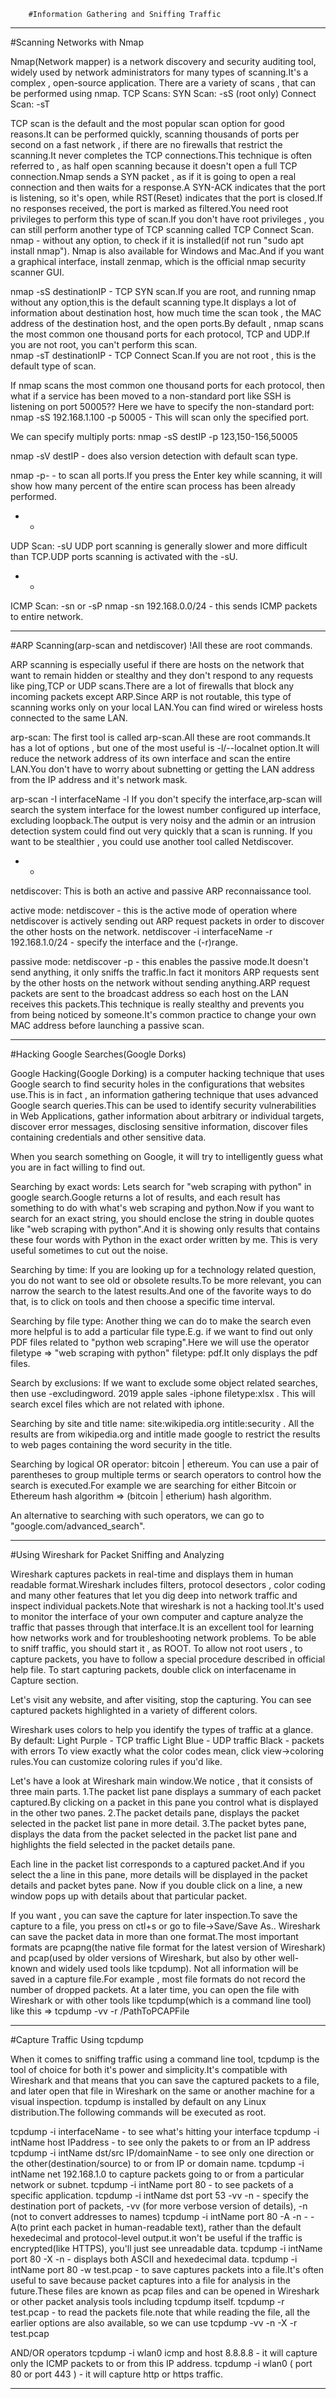 		#Information Gathering and Sniffing Traffic

- - - - - -
#Scanning Networks with Nmap

Nmap(Network mapper) is a network discovery and security auditing tool, widely used by network administrators for many types of scanning.It's a complex , open-source application.
There are a variety of scans , that can be performed using nmap.
TCP Scans:
	SYN Scan: -sS (root only)
	Connect Scan: -sT

TCP scan is the default and the most popular scan option for good reasons.It can be performed quickly, scanning thousands of ports per second on a fast network , if there are no firewalls that restrict the scanning.It never completes the TCP connections.This technique is often referred to , as half open scanning because it doesn't open a full TCP connection.Nmap sends a SYN packet , as if it is going to open a real connection and then waits for a response.A SYN-ACK indicates that the port is listening, so it's open, while RST(Reset) indicates that the port is closed.If no responses received, the port is marked as filtered.You need root privileges to perform this type of scan.If you don't have root privileges , you can still perform another type of TCP scanning called TCP Connect Scan.
nmap - without any option, to check if it is installed(if not run "sudo apt install nmap").
Nmap is also available for Windows and Mac.And if you want a graphical interface, install zenmap, which is the official nmap security scanner GUI.

nmap -sS destinationIP - TCP SYN scan.If you are root, and running nmap without any option,this is the default scanning type.It displays a lot of information about destination host, how much time the scan took , the MAC address of the destination host, and the open ports.By default , nmap scans the most common one thousand ports for each protocol, TCP and UDP.If you are not root, you can't perform this scan.  
nmap -sT destinationIP - TCP Connect Scan.If you are not root , this is the default type of scan.

If nmap scans the most common one thousand ports for each protocol, then what if a service has been moved to a non-standard port like SSH is listening on port 50005??
Here we have to specify the non-standard port:
nmap -sS 192.168.1.100 -p 50005 - This will scan only the specified port.

We can specify multiply ports:
nmap -sS destIP -p 123,150-156,50005

nmap -sV destIP - does also version detection with default scan type.

nmap -p- - to scan all ports.If you press the Enter key while scanning, it will show how many percent of the entire scan process has been already performed.

- -
UDP Scan: -sU
UDP port scanning is generally slower and more difficult than TCP.UDP ports scanning is activated with the -sU.

- -
ICMP Scan: -sn or -sP
nmap -sn 192.168.0.0/24 - this sends ICMP packets to entire network.

- - - - - -
#ARP Scanning(arp-scan and netdiscover)
!All these are root commands.

ARP scanning is especially useful if there are hosts on the network that want to remain hidden or stealthy and they don't respond to any requests like ping,TCP or UDP scans.There are a lot of firewalls that block any incoming packets except ARP.Since ARP is not routable, this type of scanning works only on your local LAN.You can find wired or wireless hosts connected to the same LAN.

arp-scan:
The first tool is called arp-scan.All these are root commands.It has a lot of options , but one of the most useful is -l/--localnet option.It will reduce the network address of its own interface and scan the entire LAN.You don't have to worry about subnetting or getting the LAN address from the IP address and it's network mask.

arp-scan -I interfaceName -l
If you don't specify the interface,arp-scan will search the system interface for the lowest number configured up interface, excluding loopback.The output is very noisy and the admin or an intrusion detection system could find out very quickly that a scan is running.
If you want to be stealthier , you could use another tool called Netdiscover.

- -
netdiscover:
This is both an active and passive ARP reconnaissance tool.

active mode:
netdiscover - this is the active mode of operation where netdiscover is actively sending out ARP request packets in order to discover the other hosts on the network. 
netdiscover -i interfaceName -r 192.168.1.0/24 - specify the interface and the (-r)range.

passive mode:
netdiscover -p - this enables the passive mode.It doesn't send anything, it only sniffs the traffic.In fact it monitors ARP requests sent by the other hosts on the network without sending anything.ARP request packets are sent to the broadcast address so each host on the LAN receives this packets.This technique is really stealthy and prevents you from being noticed by someone.It's common practice to change your own MAC address before launching a passive scan.

- - - - - -
#Hacking Google Searches(Google Dorks)

Google Hacking(Google Dorking) is a computer hacking technique that uses Google search to find security holes in the configurations that websites use.This is in fact , an information gathering technique that uses advanced Google search queries.This can be used to identify security vulnerabilities in Web Applications, gather information about arbitrary or individual targets, discover error messages, disclosing sensitive information, discover files containing credentials and other sensitive data.

When you search something on Google, it will try to intelligently guess what you are in fact willing to find out.

Searching by exact words:
Lets search for "web scraping with python" in google search.Google returns a lot of results, and each result has something to do with what's web scraping and python.Now if you want to search for an exact string, you should enclose the string in double quotes like "web scraping with python".And it is showing only results that contains these four words with Python in the exact order written by me.
This is very useful sometimes to cut out the noise.

Searching by time:
If you are looking up for a technology related question, you do not want to see old or obsolete results.To be more relevant, you can narrow the search to the latest results.And one of the favorite ways to do that, is to click on tools and then choose a specific time interval.

Searching by file type:
Another thing we can do to make the search even more helpful is to add a particular file type.E.g. if we want to find out only PDF files related to "python web scraping".Here we will use the operator filetype => "web scraping with python" filetype: pdf.It only displays the pdf files.

Search by exclusions:
If we want to exclude some object related searches, then use -excludingword.
2019 apple sales -iphone filetype:xlsx . This will search excel files which are not related with iphone.

Searching by site and title name:
site:wikipedia.org intitle:security . All the results are from wikipedia.org and intitle made google to restrict the results to web pages containing the word security in the title.

Searching by logical OR operator:
bitcoin | ethereum. You can use a pair of parentheses to group multiple terms or search operators to control how the search is executed.For example we are searching for either Bitcoin or Ethereum hash algorithm => (bitcoin | etherium) hash algorithm.

An alternative to searching with such operators, we can go to "google.com/advanced_search".

- - - - - -
#Using Wireshark for Packet Sniffing and Analyzing

Wireshark captures packets in real-time and displays them in human readable format.Wireshark includes filters, protocol desectors , color coding and many other features that let you dig deep into network traffic and inspect individual packets.Note that wireshark is not a hacking tool.It's used to monitor the interface of your own computer and capture analyze the traffic that passes through that interface.It is an excellent tool for learning how networks work and for troubleshooting network problems.
To be able to sniff traffic, you should start it , as ROOT.
To allow not root users , to capture packets, you have to follow a special procedure described in official help file. 
To start capturing packets, double click on interfacename in Capture section.

Let's visit any website, and after visiting, stop the capturing.
You can see captured packets highlighted in a variety of different colors.

Wireshark uses colors to help you identify the types of traffic at a glance.
By default:
Light Purple - TCP traffic
Light Blue - UDP traffic
Black - packets with errors
To view exactly what the color codes mean, click view->coloring rules.You can customize coloring rules if you'd like.

Let's have a look at Wireshark main window.We notice , that it consists of three main parts.
1.The packet list pane displays a summary of each packet captured.By clicking on a packet in this pane you control what is displayed in the other two panes.
2.The packet details pane, displays the packet selected in the packet list pane in more detail.
3.The packet bytes pane, displays the data from the packet selected in the packet list pane and highlights the field selected in the packet details pane.

Each line in the packet list corresponds to a captured packet.And if you select the a line in this pane, more details will be displayed in the packet details and packet bytes pane.
Now if you double click on a line, a new window pops up with details about that particular packet.

If you want , you can save the capture for later inspection.To save the capture to a file, you press on ctl+s or go to file->Save/Save As..
Wireshark can save the packet data in more than one format.The most important formats are pcapng(the native file format for the latest version of Wireshark) and pcap(used by older versions of Wireshark, but also by other well-known and widely used tools like tcpdump).
Not all information will be saved in a capture file.For example , most file formats do not record the number of dropped packets.
At a later time, you can open the file with Wireshark or with other tools like tcpdump(which is a command line tool) like this => tcpdump -vv -r /PathToPCAPFile

- - - - - -
#Capture Traffic Using tcpdump

When it comes to sniffing traffic using a command line tool, tcpdump is the tool of choice for both it's power and simplicity.It's compatible with Wireshark and that means that you can save the captured packets to a file, and later open that file in Wireshark on the same or another machine for a visual inspection.
tcpdump is installed by default on any Linux distribution.The following commands will be executed as root.

tcpdump -i interfaceName - to see what's hitting your interface
tcpdump -i intName host IPaddress - to see only the pakets to or from an IP address
tcpdump -i intName dst/src IP/domainName - to see only one direction or the other(destination/source) to or from IP or domain name.
tcpdump -i intName net 192.168.1.0 to capture packets going to or from a particular network or subnet.
tcpdump -i intName port 80 - to see packets of a specific application.
tcpdump -i intName dst port 53 -vv -n - specify the destination port of packets, -vv (for more verbose version of details), -n (not to convert addresses to names)
tcpdump -i intName port 80 -A -n - -A(to print each packet in human-readable text), rather than the default hexedecimal and protocol-level output.it won't be useful if the traffic is encrypted(like HTTPS), you'll just see unreadable data.
tcpdump -i intName port 80 -X -n - displays both ASCII and hexedecimal data.
tcpdump -i intName port 80 -w test.pcap - to save captures packets into a file.It's often useful to save because packet captures into a file for analysis in the future.These files are known as pcap files and can be opened in Wireshark or other packet analysis tools including tcpdump itself.
tcpdump -r test.pcap - to read the packets file.note that while reading the file, all the earlier options are also available, so we can use tcpdump -vv -n -X -r test.pcap

AND/OR operators
tcpdump -i wlan0 icmp and host 8.8.8.8 - it will capture only the ICMP packets to or from this IP address.
tcpdump -i wlan0 \( port 80 or port 443 \) - it will capture http or https traffic.
___________________________________________________________________________________________________________________

